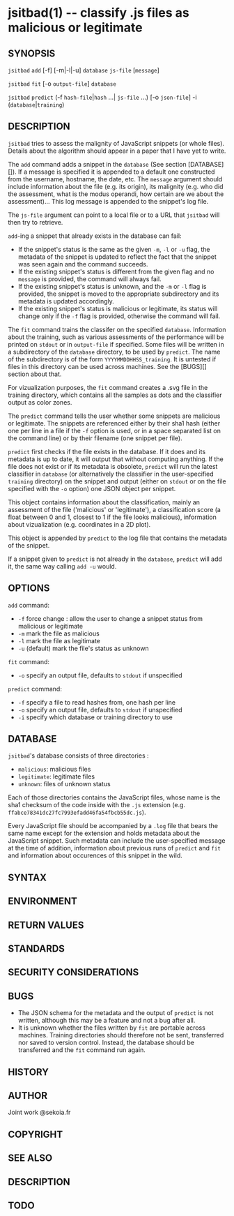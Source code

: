 jsitbad(1) -- classify .js files as malicious or legitimate
===========================================================


## SYNOPSIS
`jsitbad` `add` [-f] [-m|-l|-u] `database` `js-file` [`message`]

`jsitbad` `fit` [-o `output-file`] `database`

`jsitbad` `predict` (-f `hash-file`|`hash` ...| `js-file` ...) [-o `json-file`] -i (`database`|`training`)

## DESCRIPTION

`jsitbad` tries to assess the malignity of JavaScript snippets (or whole files). Details about the algorithm should appear in a paper that I have yet to write.

The `add` command adds a snippet in the `database` (See section [DATABASE][]). If a message is specified it is appended to a default one constructed from the username, hostname, the date, etc. The `message` argument should include information about the file (e.g. its origin), its malignity (e.g. who did the assessment, what is the modus operandi, how certain are we about the assessment)... This log message is appended to the snippet's log file.

The `js-file` argument can point to a local file or to a URL that `jsitbad` will then try to retrieve.

`add`-ing a snippet that already exists in the database can fail:

* If the snippet's status is the same as the given `-m`, `-l` or `-u` flag, the metadata of the snippet is updated to reflect the fact that the snippet was seen again and the command succeeds.
* If the existing snippet's status is different from the given flag and no `message` is provided, the command will always fail.
* If the existing snippet's status is unknown, and the `-m` or `-l` flag is provided, the snippet is moved to the appropriate subdirectory and its metadata is updated accordingly.
* If the existing snippet's status is malicious or legitimate, its status will change only if the `-f` flag is provided, otherwise the command will fail.

The `fit` command trains the classifer on the specified `database`. Information about the training, such as various assessments of the performance will be printed on `stdout` or in `output-file` if specified. Some files will be written in a subdirectory of the `database` directory, to be used by `predict`. The name of the subdirectory is of the form `YYYYMMDDHHSS_training`. It is untested if files in this directory can be used across machines. See the [BUGS][] section about that.

For vizualization purposes, the `fit` command creates a .svg file in the training directory, which contains all the samples as dots and the classifier output as color zones.

The `predict` command tells the user whether some snippets are malicious or legitimate. The snippets are referenced either by their sha1 hash (either one per line in a file if the `-f` option is used, or in a space separated list on the command line) or by their filename (one snippet per file).

`predict` first checks if the file exists in the database. If it does and its metadata is up to date, it will output that without computing anything. If the file does not exist or if its metadata is obsolete, `predict` will run the latest classifier in `database` (or alternatively the classifier in the user-specified `training` directory) on the snippet and output (either on `stdout` or on the file specified with the `-o` option) one JSON object per snippet.

This object contains information about the classification, mainly an assessment of the file ('malicious' or 'legitimate'), a classification score (a float between 0 and 1, closest to 1 if the file looks malicious), information about vizualization (e.g. coordinates in a 2D plot).

This object is appended by `predict` to the log file that contains the metadata of the snippet.

If a snippet given to `predict` is not already in the `database`, `predict` will add it, the same way calling `add -u` would.

## OPTIONS

`add` command:

* `-f` force change : allow the user to change a snippet status from malicious or legitimate
* `-m` mark the file as malicious
* `-l` mark the file as legitimate
* `-u` (default) mark the file's status as unknown

`fit` command:

* `-o` specify an output file, defaults to `stdout` if unspecified

`predict` command:

* `-f` specify a file to read hashes from, one hash per line
* `-o` specify an output file, defaults to `stdout` if unspecified
* `-i` specify which database or training directory to use

## DATABASE

`jsitbad`'s database consists of three directories :

* `malicious`: malicious files
* `legitimate`: legitimate files
* `unknown`: files of unknown status

Each of those directories contains the JavaScript files, whose name is the sha1 checksum of the code inside with the `.js` extension (e.g. `ffabce78341dc27fc7993efadd46fa54fbcb55dc.js`).

Every JavaScript file should be accompanied by a `.log` file that bears the same name except for the extension and holds metadata about the JavaScript snippet. Such metadata can include the user-specified message at the time of addition, information about previous runs of `predict` and `fit` and information about occurences of this snippet in the wild.

## SYNTAX
## ENVIRONMENT
## RETURN VALUES
## STANDARDS
## SECURITY CONSIDERATIONS
## BUGS

* The JSON schema for the metadata and the output of `predict` is not written, although this may be a feature and not a bug after all.
* It is unknown whether the files written by `fit` are portable across machines. Training directories should therefore not be sent, transferred nor saved to version control. Instead, the database should be transferred and the `fit` command run again.

## HISTORY
## AUTHOR

Joint work @sekoia.fr

## COPYRIGHT
## SEE ALSO



## DESCRIPTION

## TODO


